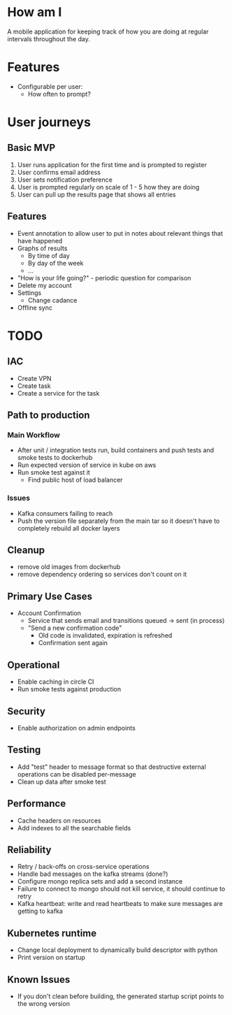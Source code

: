 
# How am I

A mobile application for keeping track of how you are doing at regular intervals throughout the day.

# Features

* Configurable per user:
    * How often to prompt?

# User journeys

## Basic MVP

1. User runs application for the first time and is prompted to register
2. User confirms email address
3. User sets notification preference
4. User is prompted regularly on scale of 1 - 5 how they are doing
5. User can pull up the results page that shows all entries


## Features

* Event annotation to allow user to put in notes about relevant things that have happened
* Graphs of results
    * By time of day
    * By day of the week
    * ... 
* "How is your life going?" - periodic question for comparison
* Delete my account
* Settings
    * Change cadance
* Offline sync

# TODO

## IAC
* Create VPN
* Create task
* Create a service for the task


## Path to production

### Main Workflow
* After unit / integration tests run, build containers and push tests and smoke tests to dockerhub
* Run expected version of service in kube on aws
* Run smoke test against it
    * Find public host of load balancer

### Issues
* Kafka consumers failing to reach 
* Push the version file separately from the main tar so it doesn't have to completely rebuild all docker layers


## Cleanup
- remove old images from dockerhub
- remove dependency ordering so services don't count on it


## Primary Use Cases
* Account Confirmation
    * Service that sends email and transitions queued -> sent (in process)
    * "Send a new confirmation code"
        * Old code is invalidated, expiration is refreshed
        * Confirmation sent again

## Operational
* Enable caching in circle CI
* Run smoke tests against production

## Security
* Enable authorization on admin endpoints

## Testing
* Add "test" header to message format so that destructive external operations can be disabled
 per-message
 * Clean up data after smoke test

## Performance
* Cache headers on resources
* Add indexes to all the searchable fields

## Reliability
* Retry / back-offs on cross-service operations
* Handle bad messages on the kafka streams (done?)
* Configure mongo replica sets and add a second instance
* Failure to connect to mongo should not kill service, it should continue to retry
* Kafka heartbeat: write and read heartbeats to make sure messages are getting to kafka

## Kubernetes runtime
- Change local deployment to dynamically build descriptor with python
- Print version on startup

## Known Issues
- If you don't clean before building, the generated startup script points to the wrong version